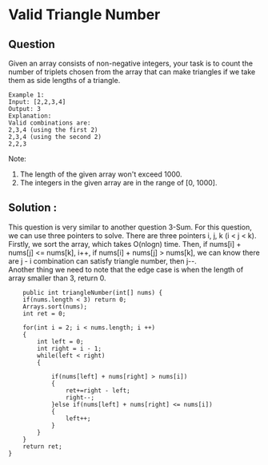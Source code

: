 # Valid Triangle Number

## Question

Given an array consists of non-negative integers, your task is to count the number of triplets chosen from the array that can make triangles if we take them as side lengths of a triangle.

	Example 1:  
	Input: [2,2,3,4]  
	Output: 3
	Explanation:
	Valid combinations are: 
	2,3,4 (using the first 2)
	2,3,4 (using the second 2)
	2,2,3

Note:  

1. The length of the given array won't exceed 1000.  
2. The integers in the given array are in the range of [0, 1000].


## Solution :

This question is very similar to another question 3-Sum. For this question, we can use three pointers to solve. There are three pointers i, j, k (i < j < k). Firstly, we sort the array, which takes O(nlogn) time. Then, if nums[i] + nums[j] <= nums[k], i++, if nums[i] + nums[j] > nums[k], we can know there are j - i  combination can satisfy triangle number, then j--.  
Another thing we need to note that the edge case is when the length of array smaller than 3, return 0.

		public int triangleNumber(int[] nums) {
        if(nums.length < 3) return 0;
        Arrays.sort(nums);
        int ret = 0;
        
        for(int i = 2; i < nums.length; i ++)
        {
            int left = 0;
            int right = i - 1;
            while(left < right)
            {
                
                if(nums[left] + nums[right] > nums[i])
                {
                    ret+=right - left;
                    right--;
                }else if(nums[left] + nums[right] <= nums[i])
                {
                    left++;
                }
            }
        }
        return ret;
    }